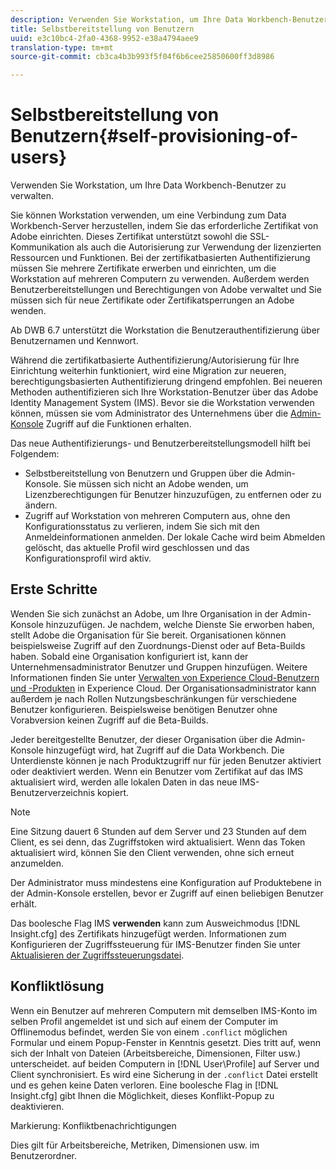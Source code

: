 ```yaml
---
description: Verwenden Sie Workstation, um Ihre Data Workbench-Benutzer zu verwalten.
title: Selbstbereitstellung von Benutzern
uuid: e3c10bc4-2fa0-4368-9952-e38a4794aee9
translation-type: tm+mt
source-git-commit: cb3ca4b3b993f5f04f6b6cee25850600ff3d8986

---
```



# Selbstbereitstellung von Benutzern{#self-provisioning-of-users}

Verwenden Sie Workstation, um Ihre Data Workbench-Benutzer zu verwalten.

Sie können Workstation verwenden, um eine Verbindung zum Data Workbench-Server herzustellen, indem Sie das erforderliche Zertifikat von Adobe einrichten. Dieses Zertifikat unterstützt sowohl die SSL-Kommunikation als auch die Autorisierung zur Verwendung der lizenzierten Ressourcen und Funktionen. Bei der zertifikatbasierten Authentifizierung müssen Sie mehrere Zertifikate erwerben und einrichten, um die Workstation auf mehreren Computern zu verwenden. Außerdem werden Benutzerbereitstellungen und Berechtigungen von Adobe verwaltet und Sie müssen sich für neue Zertifikate oder Zertifikatsperrungen an Adobe wenden.

Ab DWB 6.7 unterstützt die Workstation die Benutzerauthentifizierung über Benutzernamen und Kennwort.

Während die zertifikatbasierte Authentifizierung/Autorisierung für Ihre Einrichtung weiterhin funktioniert, wird eine Migration zur neueren, berechtigungsbasierten Authentifizierung dringend empfohlen. Bei neueren Methoden authentifizieren sich Ihre Workstation-Benutzer über das Adobe Identity Management System (IMS). Bevor sie die Workstation verwenden können, müssen sie vom Administrator des Unternehmens über die [Admin-Konsole](https://docs.adobe.com/content/help/en/core-services/interface/manage-users-and-products/admin-getting-started.html) Zugriff auf die Funktionen erhalten.

Das neue Authentifizierungs- und Benutzerbereitstellungsmodell hilft bei Folgendem:

* Selbstbereitstellung von Benutzern und Gruppen über die Admin-Konsole. Sie müssen sich nicht an Adobe wenden, um Lizenzberechtigungen für Benutzer hinzuzufügen, zu entfernen oder zu ändern.
* Zugriff auf Workstation von mehreren Computern aus, ohne den Konfigurationsstatus zu verlieren, indem Sie sich mit den Anmeldeinformationen anmelden. Der lokale Cache wird beim Abmelden gelöscht, das aktuelle Profil wird geschlossen und das Konfigurationsprofil wird aktiv.

## Erste Schritte

Wenden Sie sich zunächst an Adobe, um Ihre Organisation in der Admin-Konsole hinzuzufügen. Je nachdem, welche Dienste Sie erworben haben, stellt Adobe die Organisation für Sie bereit. Organisationen können beispielsweise Zugriff auf den Zuordnungs-Dienst oder auf Beta-Builds haben. Sobald eine Organisation konfiguriert ist, kann der Unternehmensadministrator Benutzer und Gruppen hinzufügen. Weitere Informationen finden Sie unter [Verwalten von Experience Cloud-Benutzern und -Produkten](https://docs.adobe.com/content/help/en/core-services/interface/manage-users-and-products/admin-getting-started.html) in Experience Cloud. Der Organisationsadministrator kann außerdem je nach Rollen Nutzungsbeschränkungen für verschiedene Benutzer konfigurieren. Beispielsweise benötigen Benutzer ohne Vorabversion keinen Zugriff auf die Beta-Builds.

Jeder bereitgestellte Benutzer, der dieser Organisation über die Admin-Konsole hinzugefügt wird, hat Zugriff auf die Data Workbench. Die Unterdienste können je nach Produktzugriff nur für jeden Benutzer aktiviert oder deaktiviert werden. Wenn ein Benutzer vom Zertifikat auf das IMS aktualisiert wird, werden alle lokalen Daten in das neue IMS-Benutzerverzeichnis kopiert.

>[!NOTE]
>
>Eine Sitzung dauert 6 Stunden auf dem Server und 23 Stunden auf dem Client, es sei denn, das Zugriffstoken wird aktualisiert. Wenn das Token aktualisiert wird, können Sie den Client verwenden, ohne sich erneut anzumelden.

Der Administrator muss mindestens eine Konfiguration auf Produktebene in der Admin-Konsole erstellen, bevor er Zugriff auf einen beliebigen Benutzer erhält.

Das boolesche Flag IMS **verwenden** kann zum Ausweichmodus [!DNL Insight.cfg] des Zertifikats hinzugefügt werden. Informationen zum Konfigurieren der Zugriffssteuerung für IMS-Benutzer finden Sie unter [Aktualisieren der Zugriffssteuerungsdatei](https://docs.adobe.com/content/help/en/data-workbench/using/server-admin-install/install-servers/insight-server-dpu/c-updt-accss-ctrl-file.html).

## Konfliktlösung

Wenn ein Benutzer auf mehreren Computern mit demselben IMS-Konto im selben Profil angemeldet ist und sich auf einem der Computer im Offlinemodus befindet, werden Sie von einem `.conflict` möglichen Formular und einem Popup-Fenster in Kenntnis gesetzt. Dies tritt auf, wenn sich der Inhalt von Dateien (Arbeitsbereiche, Dimensionen, Filter usw.) unterscheidet. auf beiden Computern in [!DNL User\Profile\] auf Server und Client synchronisiert. Es wird eine Sicherung in der `.conflict` Datei erstellt und es gehen keine Daten verloren. Eine boolesche Flag in [!DNL Insight.cfg] gibt Ihnen die Möglichkeit, dieses Konflikt-Popup zu deaktivieren.

Markierung: Konfliktbenachrichtigungen

Dies gilt für Arbeitsbereiche, Metriken, Dimensionen usw. im Benutzerordner.
